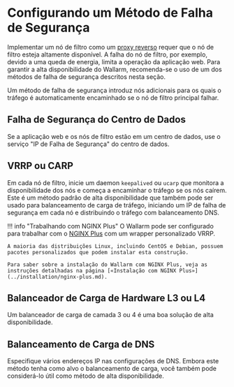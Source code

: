 # Configurando um Método de Falha de Segurança

Implementar um nó de filtro como um [proxy reverso](../glossary-en.md#reverse-proxy) requer que o nó de filtro esteja altamente disponível. A falha do nó de filtro, por exemplo, devido a uma queda de energia, limita a operação da aplicação web. Para garantir a alta disponibilidade do Wallarm, recomenda-se o uso de um dos métodos de falha de segurança descritos nesta seção.

Um método de falha de segurança introduz nós adicionais para os quais o tráfego é automaticamente encaminhado se o nó de filtro principal falhar.

## Falha de Segurança do Centro de Dados

Se a aplicação web e os nós de filtro estão em um centro de dados, use o serviço "IP de Falha de Segurança" do centro de dados.

## VRRP ou CARP 

Em cada nó de filtro, inicie um daemon `keepalived` ou `ucarp` que monitora a disponibilidade dos nós e começa a encaminhar o tráfego se os nós caírem. Este é um método padrão de alta disponibilidade que também pode ser usado para balanceamento de carga de tráfego, iniciando um IP de falha de segurança em cada nó e distribuindo o tráfego com balanceamento DNS.

!!! info "Trabalhando com NGINX Plus"
    O Wallarm pode ser configurado para trabalhar com o [NGINX Plus](https://www.nginx.com/products/nginx/) com um wrapper personalizado VRRP.

    A maioria das distribuições Linux, incluindo CentOS e Debian, possuem pacotes personalizados que podem instalar esta construção.
    
    Para saber sobre a instalação do Wallarm com NGINX Plus, veja as instruções detalhadas na página [«Instalação com NGINX Plus»](../installation/nginx-plus.md).

## Balanceador de Carga de Hardware L3 ou L4

Um balanceador de carga de camada 3 ou 4 é uma boa solução de alta disponibilidade.

## Balanceamento de Carga de DNS

Especifique vários endereços IP nas configurações de DNS. Embora este método tenha como alvo o balanceamento de carga, você também pode considerá-lo útil como método de alta disponibilidade.